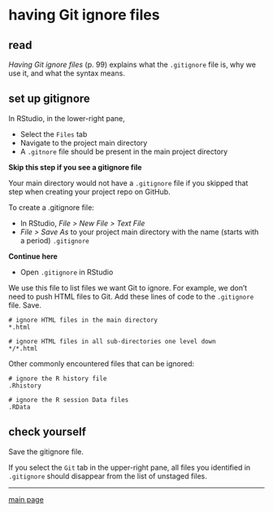 
# having Git ignore files

## read

*Having Git ignore files* (p. 99) explains what the `.gitignore` file
is, why we use it, and what the syntax means.

## set up gitignore

In RStudio, in the lower-right pane,

  - Select the `Files` tab
  - Navigate to the project main directory
  - A `.gitnore` file should be present in the main project directory

**Skip this step if you see a gitignore file**

Your main directory would not have a `.gitignore` file if you skipped
that step when creating your project repo on GitHub.

To create a .gitignore file:

  - In RStudio, *File \> New File \> Text File*
  - *File \> Save As* to your project main directory with the name
    (starts with a period) `.gitignore`

**Continue here**

  - Open `.gitignore` in RStudio

We use this file to list files we want Git to ignore. For example, we
don’t need to push HTML files to Git. Add these lines of code to the
`.gitignore` file. Save.

    # ignore HTML files in the main directory
    *.html
    
    # ignore HTML files in all sub-directories one level down
    */*.html

Other commonly encountered files that can be ignored:

    # ignore the R history file
    .Rhistory
    
    # ignore the R session Data files
    .RData

## check yourself

Save the gitignore file.

If you select the `Git` tab in the upper-right pane, all files you
identified in `.gitignore` should disappear from the list of unstaged
files.

-----

[main page](../README.md)
